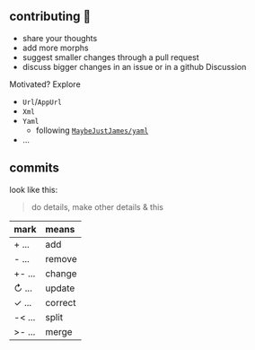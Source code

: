 ## contributing 💙

- share your thoughts
- add more morphs
- suggest smaller changes through a pull request
- discuss bigger changes in an issue or in a github Discussion 

Motivated? Explore

  - `Url`/`AppUrl`
  - `Xml`
  - `Yaml`
      - following [`MaybeJustJames/yaml`](https://github.com/MaybeJustJames/yaml/blob/2.1.1/src/Yaml/Parser.elm)
  - ...

## commits
look like this:
> do details, make other details & this

| mark     | means   |
| :------- | :------ |
| + ...    | add     |
| - ...    | remove  |
| +- ...   | change  |
| ↻ ...    | update  |
| ✓ ...    | correct |
| -< ...   | split   |
| >- ...   | merge   |
